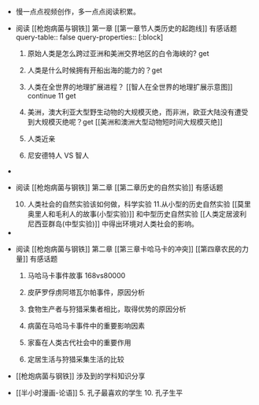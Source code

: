 - 慢一点点视频创作，多一点点阅读积累。
- 阅读 [[枪炮病菌与钢铁]] 第一章 [[第一章节人类历史的起跑线]] 有感话题
  query-table:: false
  query-properties:: [:block]
  1.  原始人类是怎么跨过亚洲和美洲交界地区的白令海峡的? get 
  2. 人类是什么时候拥有开船出海的能力的？get
  3. 人类在全世界的地理扩展进程？ [[智人在全世界的地理扩展示意图]] continue 11 get
  4. 美洲，澳大利亚大型野生动物的大规模灭绝，而非洲，欧亚大陆没有遭受到大规模灭绝呢？get
  [[美洲和澳洲大型动物短时间大规模灭绝]] 
  
  11. 人类近亲
  12. 尼安德特人 VS 智人
-
- 阅读 [[枪炮病菌与钢铁]] 第二章 [[第二章历史的自然实验]] 有感话题
  
  10. 人类社会的自然实验该如何做，科学实验
  11.从小型的历史自然实验 [[莫里奥里人和毛利人的故事(小型实验)]] 和中型历史自然实验 [[人类定居波利尼西亚群岛(中型实验)]] 中得出环境对人类社会的影响。
-
- 阅读 [[枪炮病菌与钢铁]] 第二章 [[第三章卡哈马卡的冲突]] [[第四章农民的力量]] 有感话题
  
  1. 马哈马卡事件故事 168vs80000
  2. 皮萨罗俘虏阿塔瓦尔帕事件，原因分析 
  3. 食物生产者与狩猎采集者相比，取得优势的原因分析
  
  
  10. 病菌在马哈马卡事件中的重要影响因素
  11. 家畜在人类古代社会中的重要作用
  12. 定居生活与狩猎采集生活的比较
- [[枪炮病菌与钢铁]]  涉及到的学科知识分享
- [[半小时漫画-论语]]
  5. 孔子最喜欢的学生
  10. 孔子生平